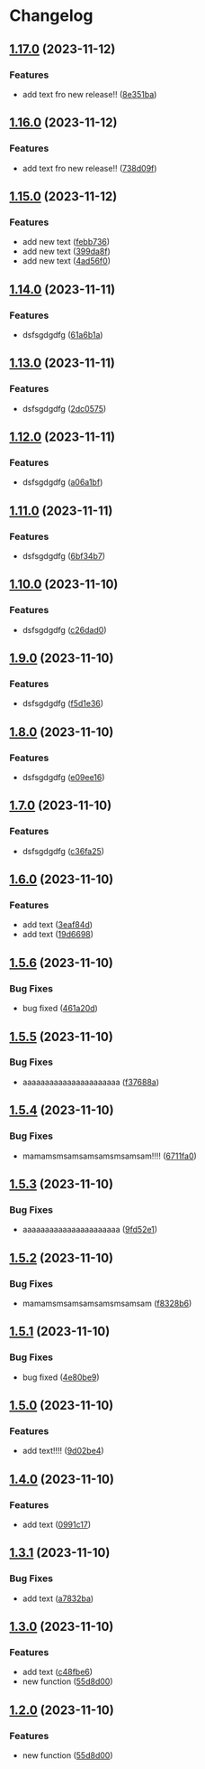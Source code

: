 # Changelog

## [1.17.0](https://github.com/RomanPateichuk/HelloPackage/compare/v1.16.0...v1.17.0) (2023-11-12)


### Features

* add text fro new release!! ([8e351ba](https://github.com/RomanPateichuk/HelloPackage/commit/8e351ba98930d44f86a5de9d8db3320e1ad2a787))

## [1.16.0](https://github.com/RomanPateichuk/HelloPackage/compare/v1.15.0...v1.16.0) (2023-11-12)


### Features

* add text fro new release!! ([738d09f](https://github.com/RomanPateichuk/HelloPackage/commit/738d09fc651ee1b79d64f446997b28ac935078a0))

## [1.15.0](https://github.com/RomanPateichuk/HelloPackage/compare/v1.14.0...v1.15.0) (2023-11-12)


### Features

* add new text ([febb736](https://github.com/RomanPateichuk/HelloPackage/commit/febb736d6678c2ed8ad9fb3c5125a4238d8b6c92))
* add new text ([399da8f](https://github.com/RomanPateichuk/HelloPackage/commit/399da8f969edc858b07967c54f808271f78c38eb))
* add new text ([4ad56f0](https://github.com/RomanPateichuk/HelloPackage/commit/4ad56f0ae6318a1bc3d3dc1d308f90ec359963c1))

## [1.14.0](https://github.com/RomanPateichuk/HelloPackage/compare/v1.13.0...v1.14.0) (2023-11-11)


### Features

* dsfsgdgdfg ([61a6b1a](https://github.com/RomanPateichuk/HelloPackage/commit/61a6b1a53bceda34d6ad08f2533c983894da9f20))

## [1.13.0](https://github.com/RomanPateichuk/HelloPackage/compare/v1.12.0...v1.13.0) (2023-11-11)


### Features

* dsfsgdgdfg ([2dc0575](https://github.com/RomanPateichuk/HelloPackage/commit/2dc057580790e6c0c2793b50b5762bd336a70520))

## [1.12.0](https://github.com/RomanPateichuk/HelloPackage/compare/v1.11.0...v1.12.0) (2023-11-11)


### Features

* dsfsgdgdfg ([a06a1bf](https://github.com/RomanPateichuk/HelloPackage/commit/a06a1bf62edf5d35f3db3bc4c4fc295b21fe1523))

## [1.11.0](https://github.com/RomanPateichuk/HelloPackage/compare/v1.10.0...v1.11.0) (2023-11-11)


### Features

* dsfsgdgdfg ([6bf34b7](https://github.com/RomanPateichuk/HelloPackage/commit/6bf34b72f9a268f5ced5998295746fe38237d64f))

## [1.10.0](https://github.com/RomanPateichuk/HelloPackage/compare/v1.9.0...v1.10.0) (2023-11-10)


### Features

* dsfsgdgdfg ([c26dad0](https://github.com/RomanPateichuk/HelloPackage/commit/c26dad0476ed0c453e250a856b2cc1b7976a2987))

## [1.9.0](https://github.com/RomanPateichuk/HelloPackage/compare/v1.8.0...v1.9.0) (2023-11-10)


### Features

* dsfsgdgdfg ([f5d1e36](https://github.com/RomanPateichuk/HelloPackage/commit/f5d1e36412d65c02aa925c869e666c9f7a3ab6b2))

## [1.8.0](https://github.com/RomanPateichuk/HelloPackage/compare/v1.7.0...v1.8.0) (2023-11-10)


### Features

* dsfsgdgdfg ([e09ee16](https://github.com/RomanPateichuk/HelloPackage/commit/e09ee162b31f6fdb902233c7354867c2870835d1))

## [1.7.0](https://github.com/RomanPateichuk/HelloPackage/compare/v1.6.0...v1.7.0) (2023-11-10)


### Features

* dsfsgdgdfg ([c36fa25](https://github.com/RomanPateichuk/HelloPackage/commit/c36fa25b42731e4b4d1ffbf21dead03e0d9d5587))

## [1.6.0](https://github.com/RomanPateichuk/HelloPackage/compare/v1.5.6...v1.6.0) (2023-11-10)


### Features

* add text ([3eaf84d](https://github.com/RomanPateichuk/HelloPackage/commit/3eaf84da5b09e681a4a6e5fa9b710a0b394caead))
* add text ([19d6698](https://github.com/RomanPateichuk/HelloPackage/commit/19d6698534a8d92c20f8179e5de8c1555c852647))

## [1.5.6](https://github.com/RomanPateichuk/HelloPackage/compare/v1.5.5...v1.5.6) (2023-11-10)


### Bug Fixes

* bug fixed ([461a20d](https://github.com/RomanPateichuk/HelloPackage/commit/461a20de5445d7f812361240aef6bfae7d50d7e1))

## [1.5.5](https://github.com/RomanPateichuk/HelloPackage/compare/v1.5.4...v1.5.5) (2023-11-10)


### Bug Fixes

* aaaaaaaaaaaaaaaaaaaaaa ([f37688a](https://github.com/RomanPateichuk/HelloPackage/commit/f37688a58086e03c665111a8c53f3776c64c5298))

## [1.5.4](https://github.com/RomanPateichuk/HelloPackage/compare/v1.5.3...v1.5.4) (2023-11-10)


### Bug Fixes

* mamamsmsamsamsamsmsamsam!!!! ([6711fa0](https://github.com/RomanPateichuk/HelloPackage/commit/6711fa04d0070b08e78da6766e110227b6b344b3))

## [1.5.3](https://github.com/RomanPateichuk/HelloPackage/compare/v1.5.2...v1.5.3) (2023-11-10)


### Bug Fixes

* aaaaaaaaaaaaaaaaaaaaaa ([9fd52e1](https://github.com/RomanPateichuk/HelloPackage/commit/9fd52e11cd324ac06e70220ef4c0d79fdf17cc40))

## [1.5.2](https://github.com/RomanPateichuk/HelloPackage/compare/v1.5.1...v1.5.2) (2023-11-10)


### Bug Fixes

* mamamsmsamsamsamsmsamsam ([f8328b6](https://github.com/RomanPateichuk/HelloPackage/commit/f8328b6a2053c96a0026e1d6222185483b93209d))

## [1.5.1](https://github.com/RomanPateichuk/HelloPackage/compare/v1.5.0...v1.5.1) (2023-11-10)


### Bug Fixes

* bug fixed ([4e80be9](https://github.com/RomanPateichuk/HelloPackage/commit/4e80be9df14fd9f422de5b9a5748f8d0bfc7f6ff))

## [1.5.0](https://github.com/RomanPateichuk/HelloPackage/compare/v1.4.0...v1.5.0) (2023-11-10)


### Features

* add text!!!! ([9d02be4](https://github.com/RomanPateichuk/HelloPackage/commit/9d02be47c3f841852b27f9d69fe654fda92907af))

## [1.4.0](https://github.com/RomanPateichuk/HelloPackage/compare/v1.3.1...v1.4.0) (2023-11-10)


### Features

* add text ([0991c17](https://github.com/RomanPateichuk/HelloPackage/commit/0991c1769f2b5d9874c819b30339eb404fd4f393))

## [1.3.1](https://github.com/RomanPateichuk/HelloPackage/compare/v1.3.0...v1.3.1) (2023-11-10)


### Bug Fixes

* add text ([a7832ba](https://github.com/RomanPateichuk/HelloPackage/commit/a7832bafe92c911b18a4e733a568f9cd404e9f26))

## [1.3.0](https://github.com/RomanPateichuk/HelloPackage/compare/v1.2.0...v1.3.0) (2023-11-10)


### Features

* add text ([c48fbe6](https://github.com/RomanPateichuk/HelloPackage/commit/c48fbe6a2c81bd7b920454508baf1661a463c651))
* new function ([55d8d00](https://github.com/RomanPateichuk/HelloPackage/commit/55d8d00202b81c03cfe8ad27c8e135f148061a7a))

## [1.2.0](https://github.com/RomanPateichuk/HelloPackage/compare/1.1.0...v1.2.0) (2023-11-10)


### Features

* new function ([55d8d00](https://github.com/RomanPateichuk/HelloPackage/commit/55d8d00202b81c03cfe8ad27c8e135f148061a7a))
